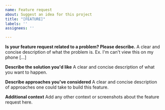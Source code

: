 ```yaml
---
name: Feature request
about: Suggest an idea for this project
title: "[FEATURE]"
labels: ''
assignees: ''

---
```


**Is your feature request related to a problem? Please describe.**
A clear and concise description of what the problem is. Ex. I'm can't view this on my phone [...]

**Describe the solution you'd like**
A clear and concise description of what you want to happen.

**Describe approaches you've considered**
A clear and concise description of approaches one could take to build this feature.

**Additional context**
Add any other context or screenshots about the feature request here.
